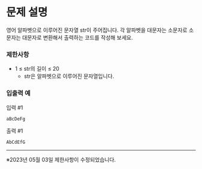 # 문제 설명
영어 알파벳으로 이루어진 문자열 str이 주어집니다. 각 알파벳을 대문자는 소문자로 소문자는 대문자로 변환해서 출력하는 코드를 작성해 보세요.

### 제한사항
- 1 ≤ str의 길이 ≤ 20
  - str은 알파벳으로 이루어진 문자열입니다.

### 입출력 예
입력 #1
```
aBcDeFg
```
출력 #1
```
AbCdEfG
```

---

※2023년 05월 03일 제한사항이 수정되었습니다.